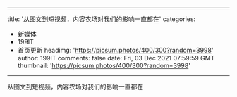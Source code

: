 
---
title: '从图文到短视频，内容农场对我们的影响一直都在'
categories: 
 - 新媒体
 - 199IT
 - 首页更新
headimg: 'https://picsum.photos/400/300?random=3998'
author: 199IT
comments: false
date: Fri, 03 Dec 2021 07:59:59 GMT
thumbnail: 'https://picsum.photos/400/300?random=3998'
---

<div>   
从图文到短视频，内容农场对我们的影响一直都在  
</div>
            